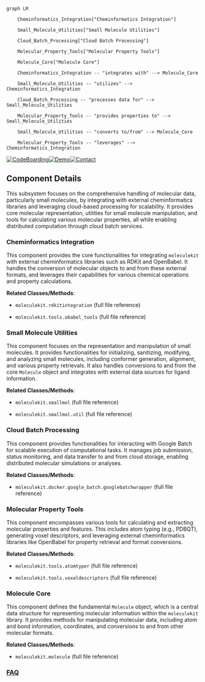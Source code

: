 ```mermaid

graph LR

    Cheminformatics_Integration["Cheminformatics Integration"]

    Small_Molecule_Utilities["Small Molecule Utilities"]

    Cloud_Batch_Processing["Cloud Batch Processing"]

    Molecular_Property_Tools["Molecular Property Tools"]

    Molecule_Core["Molecule Core"]

    Cheminformatics_Integration -- "integrates with" --> Molecule_Core

    Small_Molecule_Utilities -- "utilizes" --> Cheminformatics_Integration

    Cloud_Batch_Processing -- "processes data for" --> Small_Molecule_Utilities

    Molecular_Property_Tools -- "provides properties to" --> Small_Molecule_Utilities

    Small_Molecule_Utilities -- "converts to/from" --> Molecule_Core

    Molecular_Property_Tools -- "leverages" --> Cheminformatics_Integration

```

[![CodeBoarding](https://img.shields.io/badge/Generated%20by-CodeBoarding-9cf?style=flat-square)](https://github.com/CodeBoarding/GeneratedOnBoardings)[![Demo](https://img.shields.io/badge/Try%20our-Demo-blue?style=flat-square)](https://www.codeboarding.org/demo)[![Contact](https://img.shields.io/badge/Contact%20us%20-%20contact@codeboarding.org-lightgrey?style=flat-square)](mailto:contact@codeboarding.org)



## Component Details



This subsystem focuses on the comprehensive handling of molecular data, particularly small molecules, by integrating with external cheminformatics libraries and leveraging cloud-based processing for scalability. It provides core molecular representation, utilities for small molecule manipulation, and tools for calculating various molecular properties, all while enabling distributed computation through cloud batch services.



### Cheminformatics Integration

This component provides the core functionalities for integrating `moleculekit` with external cheminformatics libraries such as RDKit and OpenBabel. It handles the conversion of molecular objects to and from these external formats, and leverages their capabilities for various chemical operations and property calculations.





**Related Classes/Methods**:



- `moleculekit.rdkitintegration` (full file reference)

- `moleculekit.tools.obabel_tools` (full file reference)





### Small Molecule Utilities

This component focuses on the representation and manipulation of small molecules. It provides functionalities for initializing, sanitizing, modifying, and analyzing small molecules, including conformer generation, alignment, and various property retrievals. It also handles conversions to and from the core `Molecule` object and integrates with external data sources for ligand information.





**Related Classes/Methods**:



- `moleculekit.smallmol` (full file reference)

- `moleculekit.smallmol.util` (full file reference)





### Cloud Batch Processing

This component provides functionalities for interacting with Google Batch for scalable execution of computational tasks. It manages job submission, status monitoring, and data transfer to and from cloud storage, enabling distributed molecular simulations or analyses.





**Related Classes/Methods**:



- `moleculekit.docker.google_batch.googlebatchwrapper` (full file reference)





### Molecular Property Tools

This component encompasses various tools for calculating and extracting molecular properties and features. This includes atom typing (e.g., PDBQT), generating voxel descriptors, and leveraging external cheminformatics libraries like OpenBabel for property retrieval and format conversions.





**Related Classes/Methods**:



- `moleculekit.tools.atomtyper` (full file reference)

- `moleculekit.tools.voxeldescriptors` (full file reference)





### Molecule Core

This component defines the fundamental `Molecule` object, which is a central data structure for representing molecular information within the `moleculekit` library. It provides methods for manipulating molecular data, including atom and bond information, coordinates, and conversions to and from other molecular formats.





**Related Classes/Methods**:



- `moleculekit.molecule` (full file reference)









### [FAQ](https://github.com/CodeBoarding/GeneratedOnBoardings/tree/main?tab=readme-ov-file#faq)